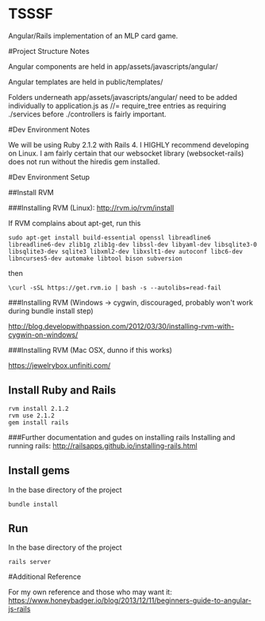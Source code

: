 TSSSF
=====

Angular/Rails implementation of an MLP card game.

#Project Structure Notes

Angular components are held in app/assets/javascripts/angular/

Angular templates are held in public/templates/

Folders underneath app/assets/javascripts/angular/ need to be added individually to application.js as //= require_tree entries as requiring ./services before ./controllers is fairly important.


#Dev Environment Notes

We will be using Ruby 2.1.2 with Rails 4.  I HIGHLY recommend developing on Linux.  I am fairly certain that our websocket library (websocket-rails) does not run without the hiredis gem installed.

#Dev Environment Setup

##Install RVM

###Installing RVM (Linux): 
  http://rvm.io/rvm/install
  
  If RVM complains about apt-get, run this
  
    sudo apt-get install build-essential openssl libreadline6 libreadline6-dev zlib1g zlib1g-dev libssl-dev libyaml-dev libsqlite3-0 libsqlite3-dev sqlite3 libxml2-dev libxslt1-dev autoconf libc6-dev libncurses5-dev automake libtool bison subversion
  
  then
  
    \curl -sSL https://get.rvm.io | bash -s --autolibs=read-fail

###Installing RVM (Windows -> cygwin, discouraged, probably won't work during bundle install step)

http://blog.developwithpassion.com/2012/03/30/installing-rvm-with-cygwin-on-windows/

###Installing RVM (Mac OSX,  dunno if this works)

https://jewelrybox.unfiniti.com/

## Install Ruby and Rails

    rvm install 2.1.2
    rvm use 2.1.2
    gem install rails

###Further documentation and gudes on installing rails
Installing and running rails: http://railsapps.github.io/installing-rails.html

## Install gems

In the base directory of the project

    bundle install
  
## Run

In the base directory of the project

    rails server

#Additional Reference

For my own reference and those who may want it: https://www.honeybadger.io/blog/2013/12/11/beginners-guide-to-angular-js-rails
